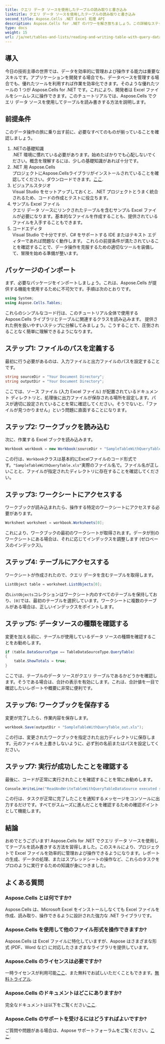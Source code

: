 ```yaml
---
title: クエリ データ ソースを使用したテーブルの読み取りと書き込み
linktitle: クエリ データ ソースを使用したテーブルの読み取りと書き込み
second_title: Aspose.Cells .NET Excel 処理 API
description: Aspose.Cells for .NET のパワーを解き放ちましょう。この詳細なステップバイステップ ガイドで、クエリ データ ソースを使用してテーブルを読み書きする方法を学びます。
type: docs
weight: 15
url: /ja/net/tables-and-lists/reading-and-writing-table-with-query-data-source/
---
```

## 導入
今日の技術主導の世界では、データを効率的に管理および操作する能力は重要なスキルです。アプリケーションを開発する場合でも、データベースを管理する場合でも、優れたツールを利用すれば作業を効率化できます。そのような優れたツールの 1 つが Aspose.Cells for .NET です。これにより、開発者は Excel ファイルをシームレスに操作できます。このチュートリアルでは、Aspose.Cells でクエリ データ ソースを使用してテーブルを読み書きする方法を説明します。
## 前提条件
このデータ操作の旅に乗り出す前に、必要なすべてのものが揃っていることを確認しましょう。
1. .NETの基礎知識  
   .NET 環境に慣れている必要があります。始めたばかりでも心配しないでください。概念を理解するには、少しの基礎知識があれば十分です。
2. .NET 用 Aspose.Cells  
   プロジェクトにAspose.Cellsライブラリがインストールされていることを確認してください。ダウンロードできます。[ここ](https://releases.aspose.com/cells/net/).
3. ビジュアルスタジオ  
   Visual Studio をセットアップしておくと、.NET プロジェクトとうまく統合されるため、コードの作成とテストに役立ちます。
4. サンプル Excel ファイル  
   クエリ データ ソースにリンクされたテーブルを含むサンプル Excel ファイルが必要になります。基本的なファイルを作成することも、提供されているファイルを入手することもできます。
5. コードエディタ  
   Visual Studio で十分ですが、C# をサポートする IDE またはテキスト エディターであれば問題なく動作します。
これらの前提条件が満たされていることを確認することで、データ操作を克服するための適切なツールを装備して、冒険を始める準備が整います。
## パッケージのインポート
まず、必要なパッケージをインポートしましょう。これは、Aspose.Cells が提供する機能を使用するために不可欠です。手順は次のとおりです。
```csharp
using System;
using Aspose.Cells.Tables;
```
これらのシンプルなコード行は、このチュートリアル全体で使用する Aspose.Cells ライブラリとテーブルに関連するクラスを読み込みます。
提供された例を扱いやすいステップに分解してみましょう。こうすることで、圧倒されることなく簡単に理解できるようになります。
## ステップ1: ファイルのパスを定義する
最初に行う必要があるのは、入力ファイルと出力ファイルのパスを設定することです。 
```csharp
string sourceDir = "Your Document Directory";
string outputDir = "Your Document Directory";
```
ここでは、ソース ファイル (入力 Excel ファイル) が配置されているドキュメント ディレクトリと、処理後に出力ファイルが保存される場所を設定します。パスが適切に設定されていることを常に確認してください。そうでないと、「ファイルが見つかりません」という問題に直面することになります。
## ステップ2: ワークブックを読み込む
次に、作業する Excel ブックを読み込みます。
```csharp
Workbook workbook = new Workbook(sourceDir + "SampleTableWithQueryTable.xls");
```
この行は、`Workbook`クラスは基本的にExcelファイルのコード形式です。`"SampleTableWithQueryTable.xls"`実際のファイル名で。ファイル名が正しいことと、ファイルが指定されたディレクトリに存在することを確認してください。
## ステップ3: ワークシートにアクセスする
ワークブックが読み込まれたら、操作する特定のワークシートにアクセスする必要があります。
```csharp
Worksheet worksheet = workbook.Worksheets[0];
```
これにより、ワークブックの最初のワークシートが取得されます。データが別のワークシートにある場合は、それに応じてインデックスを調整します (ゼロベースのインデックス)。
## ステップ4: テーブルにアクセスする
ワークシートが作成されたので、クエリ データを含むテーブルを取得します。
```csharp
ListObject table = worksheet.ListObjects[0];
```
の`ListObjects`コレクションはワークシート内のすべてのテーブルを保持しており、`[0]`では、最初のテーブルを選択しています。ワークシートに複数のテーブルがある場合は、正しいインデックスをポイントします。
## ステップ5: データソースの種類を確認する
変更を加える前に、テーブルが使用しているデータ ソースの種類を確認することをお勧めします。
```csharp
if (table.DataSourceType == TableDataSourceType.QueryTable)
{
    table.ShowTotals = true;
}
```
ここでは、テーブルのデータ ソースがクエリ テーブルであるかどうかを確認します。そうである場合は、合計の表示を有効にします。これは、合計値を一目で確認したいレポートや概要に非常に便利です。
## ステップ6: ワークブックを保存する
変更が完了したら、作業内容を保存します。
```csharp
workbook.Save(outputDir + "SampleTableWithQueryTable_out.xls");
```
この行は、変更されたワークブックを指定された出力ディレクトリに保存します。元のファイルを上書きしないように、必ず別の名前またはパスを設定してください。
## ステップ7: 実行が成功したことを確認する
最後に、コードが正常に実行されたことを確認することを常にお勧めします。
```csharp
Console.WriteLine("ReadAndWriteTableWithQueryTableDataSource executed successfully.");
```
この行は、タスクが正常に完了したことを通知するメッセージをコンソールに出力するだけです。すべてがスムーズに進んだことを確認するための確認ポイントとして機能します。
## 結論
おめでとうございます! Aspose.Cells for .NET でクエリ データ ソースを使用してテーブルを読み書きする方法を習得しました。このスキルにより、プロジェクトで Excel ファイルを効率的に管理および操作できるようになります。レポートの生成、データの処理、またはスプレッドシートの操作など、これらのタスクをプロのように実行するための知識が身につきました。
## よくある質問
### Aspose.Cells とは何ですか?  
Aspose.Cells は、Microsoft Excel をインストールしなくても Excel ファイルを作成、読み取り、操作できるように設計された強力な .NET ライブラリです。
### Aspose.Cells を使用して他のファイル形式を操作できますか?  
Aspose.Cells は Excel ファイルに特化していますが、Aspose はさまざまな形式 (PDF、Word など) に対応したさまざまなライブラリを提供しています。
### Aspose.Cells のライセンスは必要ですか?  
一時ライセンスが利用可能[ここ](https://purchase.aspose.com/temporary-license/)、また無料でお試しいただくこともできます。[無料トライアル](https://releases.aspose.com/).
### Aspose.Cells のドキュメントはどこにありますか?  
完全なドキュメントは以下をご覧ください[ここ](https://reference.aspose.com/cells/net/).
### Aspose.Cells のサポートを受けるにはどうすればよいですか?  
ご質問や問題がある場合は、Aspose サポートフォーラムをご覧ください。[ここ](https://forum.aspose.com/c/cells/9).